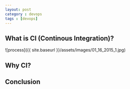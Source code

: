 ```yaml
---
layout: post
category : devops
tags : [devops]
---
```


## What is CI (Continous Integration)?
![process]({{ site.baseurl }}/assets/images/01_16_2015_1.jpg)
## Why CI?
## Conclusion




